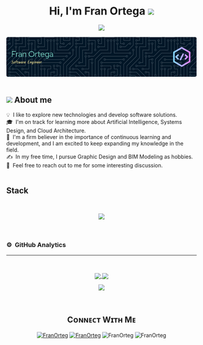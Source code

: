 <h1 align="center">Hi, I'm Fran Ortega <img src="https://media.giphy.com/media/hvRJCLFzcasrR4ia7z/giphy.gif" width="35"></img></h1>
<p align="center">
  <a href="https://github.com/CodeWhiteWeb/CodeWhiteWeb"><img src="https://readme-typing-svg.herokuapp.com?color=ffeb95&center=true&vCenter=true&lines=Hi+%2C+welcome+to+my+Github+page;Full+Stack+Developer;Software+Engineer"></a>
</p>

<!--Banner-->
<div align="center">
  <img src="./github-header-image.png" alt="Header">
</div>

<br>

## <picture><img src = "https://github.com/7oSkaaa/7oSkaaa/blob/main/Images/about_me.gif?raw=true" width = 50px></picture> About me
💡 &nbsp;I like to explore new technologies and develop software solutions.\
🎓 &nbsp;I'm on track for learning more about Artificial Intelligence, Systems Design, and Cloud Architecture.\
🌱 &nbsp;I'm a firm believer in the importance of continuous learning and development, and I am excited to keep expanding my knowledge in the field.\
✍️ &nbsp;In my free time, I pursue Graphic Design and BIM Modeling as hobbies.\
💬 &nbsp;Feel free to reach out to me for some interesting discussion.\
<br>
<!--tech stack icons-->
<h2>Stack</h2>
<br>
<p align="center">
  <a href="https://skillicons.dev">
    <img src="https://skillicons.dev/icons?i=angular,react,svelte,spring,java,js,ts,py,php,css,html,nodejs,nextjs,express,mysql,sqlite,mongodb,postgres,hibernate,jquery,aws,azure,firebase,git,github,gitlab,docker,bootstrap,materialui,django,electron,eclipse,vscode,bash,linux,ubuntu,blender,ableton&perline=13" />
  </a>
</p>
<br>

### ⚙️ &nbsp;GitHub Analytics
<hr>
<br>
<p align="center">
<a href="https://github.com/FranOrteg" target="_blank">
  <img align="center" height="180em" src="https://github-readme-stats-eight-theta.vercel.app/api?username=FranOrteg&show_icons=true&include_all_commits=true&count_private=true&title_color=79d3c3&text_color=79d3c3&icon_color=ffeb95&bg_color=011627&hide_border=false" />
  <img align="center" height="180em" src="https://github-readme-stats.vercel.app/api/top-langs/?username=FranOrteg&layout=compact&langs_count=8&title_color=79d3c3&text_color=79d3c3&bg_color=011627&hide_border=false" />
</a>
</p>

<!--Contribution Graph-->
<p align="center">
    <img src="https://github-readme-activity-graph.vercel.app/graph?username=FranOrteg&bg_color=011627&color=79d3c3&line=c792ea&point=ffeb95&area=true&hide_border=false" border-radius="15">
</p>

<br>
<!--Contact Section-->
<h2 align="center"> Cᴏɴɴᴇᴄᴛ Wɪᴛʜ Mᴇ </h2>
<p align="center">
    <a href="https://www.linkedin.com/in/francisco-ortega-iglesias/" target="_blank"><img align="center" src="https://img.shields.io/badge/LinkedIn-0077B5?style=for-the-badge&logo=linkedin&logoColor=white" alt="FranOrteg" /></a>
    <a href = "mailto:ortegfran@gmail.com" target="_blank"><img align="center" src="https://img.shields.io/badge/Gmail-D14836?style=for-the-badge&logo=gmail&logoColor=white" alt="FranOrteg" /></a>
    <img align="center" src="https://img.shields.io/badge/Discord-%235865F2.svg?style=for-the-badge&logo=discord&logoColor=white" alt="FranOrteg" />
    <img align="center" src="https://img.shields.io/badge/Slack-4A154B?style=for-the-badge&logo=slack&logoColor=white" alt="FranOrteg" />
</p>

<br>

